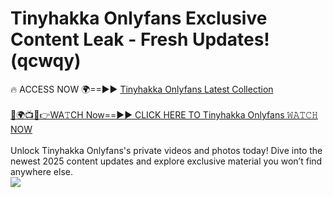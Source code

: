 # Tinyhakka Onlyfans Exclusive Content Leak - Fresh Updates! (qcwqy)

🔥 ACCESS NOW 🌍==►► <a href="https://tinyurl.com/kvy9nzfs" rel="nofollow">Tinyhakka Onlyfans Latest Collection</a>
<br><br>
[🔴🌍📺📱👉WA𝚃CH Now==►► CLICK HERE TO Tinyhakka Onlyfans 𝚆𝙰𝚃𝙲𝙷 NOW](https://tinyurl.com/kvy9nzfs)
<br><br>
Unlock Tinyhakka Onlyfans's private videos and photos today! Dive into the newest 2025 content updates and explore exclusive material you won’t find anywhere else.
<br>
<a href="https://tinyurl.com/kvy9nzfs" rel="nofollow" data-target="animated-image.originalLink"><img src="https://camo.githubusercontent.com/8a4f000d20f83aca3bf7ec5f350d767afa0574a8a352519fd8cfa583a6f93a33/68747470733a2f2f692e696d6775722e636f6d2f644a486b345a712e676966" data-canonical-src="https://i.imgur.com/dJHk4Zq.gif" style="max-width: 100%; display: inline-block;" data-target="animated-image.originalImage"></a>
<br>
